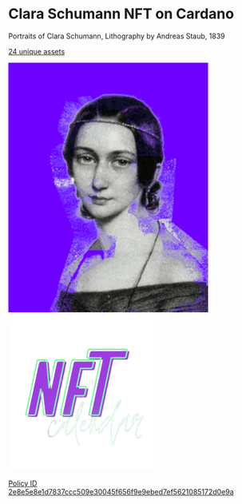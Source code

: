 # Clara Schumann NFT on Cardano

Portraits of Clara Schumann, Lithography by Andreas Staub, 1839

[24 unique assets](https://adapools.org/nft?address=&policy=2e8e5e8e1d7837ccc509e30045f656f9e9ebed7ef5621085172d0e9a)

![Clara Schumann](clara-animation.gif)

[![nftcalendar.io](nft-calendar-transparent_small.png)](https://nftcalendar.io/event/clara-schumann-on-cardano/)


[Policy ID 2e8e5e8e1d7837ccc509e30045f656f9e9ebed7ef5621085172d0e9a](https://pool.pm/policy/2e8e5e8e1d7837ccc509e30045f656f9e9ebed7ef5621085172d0e9a)
